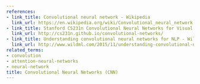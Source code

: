 ```yaml
---
references:
- link_title: Convolutional neural network - Wikipedia
  link_url: https://en.wikipedia.org/wiki/Convolutional_neural_network
- link_title: Stanford CS231n Convolutional Neural Networks for Visual Recognition
  link_url: http://cs231n.github.io/convolutional-networks/
- link_title: Understanding convolutional neural networks for NLP - WildML
  link_url: http://www.wildml.com/2015/11/understanding-convolutional-neural-networks-for-nlp/
related_terms:
- convolution
- attention-neural-networks
- neural-network
title: Convolutional Neural Networks (CNN)
---
```

